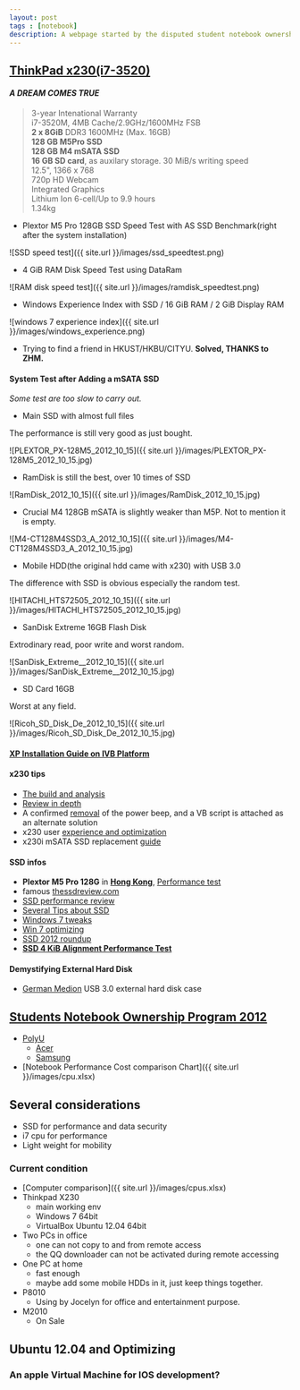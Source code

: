 ```yaml
---
layout: post
tags : [notebook]
description: A webpage started by the disputed student notebook ownership 2012. Summarizing all the computers I have. The performance tests, OS, and usage guides. And also thoughts about how to upgrade or improve and maintain a perfect working condition.
---
```


## [ThinkPad x230(i7-3520)](http://www.hknotebook.com/hkust2012/product/main.jsp?view=product&pid=5&brand=lenovo)
#### _A DREAM COMES TRUE_
    
>   3-year Intenational Warranty  
>   i7-3520M, 4MB Cache/2.9GHz/1600MHz FSB  
>   **2 x 8GiB** DDR3 1600MHz (Max. 16GB)  
>   **128 GB M5Pro SSD**  
>   **128 GB M4 mSATA SSD**    
>   **16 GB SD card**, as auxilary storage. 30 MiB/s writing speed  
>   12.5", 1366 x 768  
>   720p HD Webcam  
>   Integrated Graphics  
>   Lithium Ion 6-cell/Up to 9.9 hours  
>   1.34kg  

- Plextor M5 Pro 128GB SSD Speed Test with AS SSD Benchmark(right after the system installation)

![SSD speed test]({{ site.url }}/images/ssd_speedtest.png)

- 4 GiB RAM Disk Speed Test using DataRam

![RAM disk speed test]({{ site.url }}/images/ramdisk_speedtest.png)

- Windows Experience Index with SSD / 16 GiB RAM / 2 GiB Display RAM

![windows 7 experience index]({{ site.url }}/images/windows_experience.png)


- Trying to find a friend in HKUST/HKBU/CITYU. **Solved, THANKS to ZHM.**

#### System Test after Adding a mSATA SSD

*Some test are too slow to carry out.*

- Main SSD with almost full files

The performance is still very good as just bought.

![PLEXTOR_PX-128M5_2012_10_15]({{ site.url }}/images/PLEXTOR_PX-128M5_2012_10_15.jpg)

- RamDisk is still the best, over 10 times of SSD

![RamDisk_2012_10_15]({{ site.url }}/images/RamDisk_2012_10_15.jpg)

- Crucial M4 128GB mSATA is slightly weaker than M5P. Not to mention it is empty.

![M4-CT128M4SSD3_A_2012_10_15]({{ site.url }}/images/M4-CT128M4SSD3_A_2012_10_15.jpg)

- Mobile HDD(the original hdd came with x230) with USB 3.0

The difference with SSD is obvious especially the random test.

![HITACHI_HTS72505_2012_10_15]({{ site.url }}/images/HITACHI_HTS72505_2012_10_15.jpg)

- SanDisk Extreme 16GB Flash Disk

Extrodinary read, poor write and worst random.

![SanDisk_Extreme__2012_10_15]({{ site.url }}/images/SanDisk_Extreme__2012_10_15.jpg)

- SD Card 16GB

Worst at any field.

![Ricoh_SD_Disk_De_2012_10_15]({{ site.url }}/images/Ricoh_SD_Disk_De_2012_10_15.jpg)

#### [XP Installation Guide on IVB Platform](http://news.mydrivers.com/1/237/237098_all.htm)

#### x230 tips
- [The build and analysis](http://www.tpuser.idv.tw/wp/)
- [Review in depth](http://www.notebookcheck.net/Lenovo-ThinkPad-X230-2306-2AU-Laptop-Review.75317.0.html)
- A confirmed [removal](http://forums.lenovo.com/t5/T400-T500-and-newer-T-series/T530-does-not-make-typical-ThinkPad-Power-Status-Beeps/td-p/788571/highlight/false) of the power beep, and a VB script is attached as an alternate solution  
- x230 user [experience and optimization](http://littlenine1221.pixnet.net/blog/post/91040924-%5B%E6%96%B0%E5%93%81%E5%88%86%E4%BA%AB%5D-lenovo-x230-%2B-sandisk-480gb-ssd-%2B-16gb-ram-%2Bg)  
- x230i mSATA SSD replacement [guide](http://www.5i01.cn/topicdetail.php?f=240&t=2840788&last=37435297)  

#### SSD infos  
+ **Plextor M5 Pro 128G** in [**Hong Kong**](http://www.price.com.hk/product.php?p=143173), [Performance test](http://www.chiphell.com/thread-531991-1-1.html)  
+ famous [thessdreview.com](http://thessdreview.com/)  
+ [SSD performance review](http://www.expreview.com/19604-all.html)  
+ [Several Tips about SSD](http://diy.pconline.com.cn/cpu/study_cpu/1203/2722291_all.html)  
+ [Windows 7 tweaks](http://article.pchome.net/content-1387324.html)  
+ [Win 7 optimizing](http://moonwulk.blogspot.hk/2010/07/windows-7-ssd.html)  
+ [SSD 2012 roundup](http://www.behardware.com/art/imprimer/860/)  
+ [**SSD 4 KiB Alignment Performance Test**](http://www.seekxiu.com/article.aspx?id=12568)

#### Demystifying External Hard Disk  
+ [German Medion](http://item.taobao.com/item.htm?id=18461252774) USB 3.0 external hard disk case  

## [Students Notebook Ownership Program 2012](http://www.hkepc.com/forum/viewthread.php?tid=1829216&extra=page%3D1)  
+ [PolyU](http://www.hknotebook.com/polyu2012/)  
  + [Acer](http://www.hknotebook.com/polyu2012/acer/index.jsp)  
  + [Samsung](http://www.hknotebook.com/polyu2012/samsung/index.jsp)  
+ [Notebook Performance Cost comparison Chart]({{ site.url }}/images/cpu.xlsx)  

## Several considerations
- SSD for performance and data security  
- i7 cpu for performance  
- Light weight for mobility  

### Current condition
- [Computer comparison]({{ site.url }}/images/cpus.xlsx)
- Thinkpad X230
  - main working env
  - Windows 7 64bit
  - VirtualBox Ubuntu 12.04 64bit
- Two PCs in office
  - one can not copy to and from remote access
  - the QQ downloader can not be activated during remote accessing
- One PC at home
  - fast enough
  - maybe add some mobile HDDs in it, just keep things together.
- P8010
  - Using by Jocelyn for office and entertainment purpose.
- M2010
  - On Sale

## Ubuntu 12.04 and Optimizing


### An apple Virtual Machine for IOS development?  

